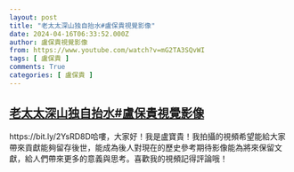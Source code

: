 ```yaml
---
layout: post
title: "老太太深山独自抬水#盧保貴視覺影像"
date: 2024-04-16T06:33:52.000Z
author: 盧保貴視覺影像
from: https://www.youtube.com/watch?v=mG2TA3SQvWI
tags: [ 盧保貴 ]
comments: True
categories: [ 盧保貴 ]
---
```

<!--1713249232000-->
[老太太深山独自抬水#盧保貴視覺影像](https://www.youtube.com/watch?v=mG2TA3SQvWI)
------

<div>
https://bit.ly/2YsRD8D哈嘍，大家好！我是盧寶貴！我拍攝的視頻希望能給大家帶來貢獻能夠留存後世，能成為後人對現在的歷史參考期待影像能為將來保留文獻，給人們帶來更多的意義與思考。喜歡我的視頻記得評論哦！
</div>
